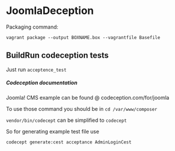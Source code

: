 # JoomlaDeception
Packaging command:

`vagrant package --output BOXNAME.box --vagrantfile Basefile`

## BuildRun codeception tests
Just run `acceptence_test`

##### Codeception documentation

Joomla! CMS example can be found @ codeception.com/for/joomla

To use those command you should be in `cd /var/www/composer`

`vendor/bin/codecept` can be simplified to `codecept`

So for generating example test file use

`codecept generate:cest acceptance AdminLoginCest`